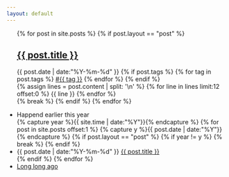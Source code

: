 ```yaml
---
layout: default
---
```


<div>
  <ul class="listing">
  {% for post in site.posts %}
  {% if post.layout == "post" %}
    <article class="content">
    <section class="title">
      <h2><a href="{{ post.url }}">{{ post.title }}</a></h2>
    </section>
    <section class="meta">
    <span class="time">
      <time datetime="{{ post.date | date:"%Y-%m-%d" }}">{{ post.date | date:"%Y-%m-%d" }}</time>
    </span>
    {% if post.tags %}
    <span class="tags">
      {% for tag in post.tags %}
      <a href="/tags.html#{{ tag }}" title="{{ tag }}">#{{ tag }}</a>
      {% endfor %}
    </span>
    {% endif %}
    </section>
    <section class="post">
    <!-- {{ post.content }} -->
    {% assign lines = post.content | split: '\n' %}
    {% for line in lines limit:12 offset:0 %}
      {{ line }}
    {% endfor %}
    </section>
    </article>
  {% break %}
  {% endif %}
  {% endfor %}
  </ul>
  <div class="divider"></div>
  <ul class="listing main-listing">
    <li class="listing-seperator">Happend earlier this year</li>
  {% capture year %}{{ site.time | date:"%Y"}}{% endcapture %}
  {% for post in site.posts offset:1 %}
    {% capture y %}{{ post.date | date:"%Y"}}{% endcapture %}
    {% if post.layout == "post" %}
      {% if year != y %}
      {% break %}
      {% endif %}
      <li class="listing-item">
        <time datetime="{{ post.date | date:"%Y-%m-%d" }}">{{ post.date | date:"%Y-%m-%d" }}</time>
        <a href="{{ post.url }}" title="{{ post.title }}">{{ post.title }}</a>
      </li>
    {% endif %}
  {% endfor %}
    <li class="listing-seperator"><a href="/archive.html">Long long ago</a></li>
  </ul>
</div>
